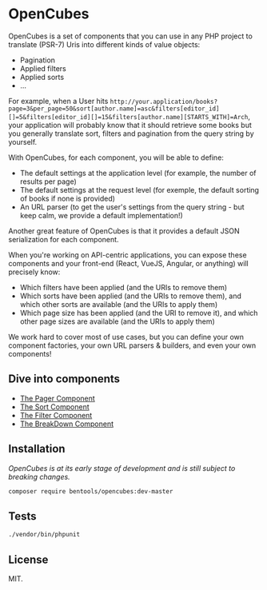 # OpenCubes

OpenCubes is a set of components that you can use in any PHP project to translate (PSR-7) Uris into different kinds of value objects:

- Pagination
- Applied filters
- Applied sorts
- ...

For example, when a User hits `http://your.application/books?page=3&per_page=50&sort[author.name]=asc&filters[editor_id][]=5&filters[editor_id][]=15&filters[author.name][STARTS_WITH]=Arch`, your application will probably know that it should retrieve some books but you generally translate sort, filters and pagination from the query string by yourself.

With OpenCubes, for each component, you will be able to define:

- The default settings at the application level (for example, the number of results per page)
- The default settings at the request level (for exemple, the default sorting of books if none is provided)
- An URL parser (to get the user's settings from the query string - but keep calm, we provide a default implementation!) 

Another great feature of OpenCubes is that it provides a default JSON serialization for each component. 

When you're working on API-centric applications, you can expose these components and your front-end (React, VueJS, Angular, or anything) will precisely know:

- Which filters have been applied (and the URIs to remove them)
- Which sorts have been applied (and the URIs to remove them), and which other sorts are available (and the URIs to apply them)
- Which page size has been applied (and the URI to remove it), and which other page sizes are available  (and the URIs to apply them)

We work hard to cover most of use cases, but you can define your own component factories, your own URL parsers & builders, and even your own components!


## Dive into components

- [The Pager Component](doc/Pager.md)
- [The Sort Component](doc/Sort.md)
- [The Filter Component](doc/Filter.md)
- [The BreakDown Component](doc/BreakDown.md)


## Installation

_OpenCubes is at its early stage of development and is still subject to breaking changes._ 

```bash
composer require bentools/opencubes:dev-master
```


## Tests

```bash
./vendor/bin/phpunit
```


## License

MIT.